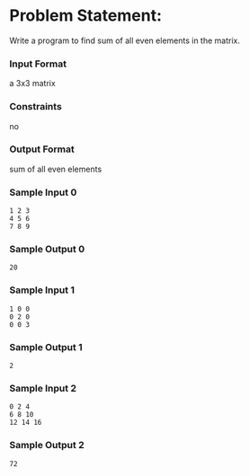 # Problem Statement:

Write a program to find sum of all even elements in the matrix.

### Input Format

a 3x3 matrix

### Constraints

no

### Output Format

sum of all even elements

### Sample Input 0
```
1 2 3
4 5 6
7 8 9
```
### Sample Output 0
```
20
```
### Sample Input 1
```
1 0 0
0 2 0
0 0 3
```
### Sample Output 1
```
2
```
### Sample Input 2
```
0 2 4
6 8 10
12 14 16
```
### Sample Output 2
```
72
```
